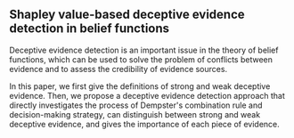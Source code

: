 ## Shapley value-based deceptive evidence detection in belief functions

Deceptive evidence detection is an important issue in the theory of belief functions, which can be used to solve the problem of conflicts between evidence and to assess the credibility of evidence sources. 

In this paper, we first give the definitions of strong and weak deceptive evidence. Then, we propose a deceptive evidence detection approach that directly investigates the process of Dempster's combination rule and decision-making strategy, can distinguish between strong and weak deceptive evidence, and gives the importance of each piece of evidence.
